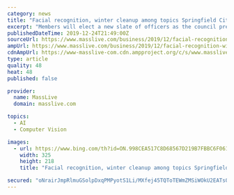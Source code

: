 ```yaml
---
category: news
title: "Facial recognition, winter cleanup among topics Springfield City Council will address in 2020"
excerpt: "Members will elect a new slate of officers as the council prepares to continue work on issues ranging from winter storm cleanup to a proposed ban on the use of facial recognition software. At-large Justin Hurst is expected to be chosen for another term as president, and Adam Gomez, who represents Ward 1, is expected to be chosen as the council ..."
publishedDateTime: 2019-12-24T21:49:00Z
sourceUrl: https://www.masslive.com/business/2019/12/facial-recognition-winter-cleanup-among-topics-springfield-city-council-will-address-in-2020.html
ampUrl: https://www.masslive.com/business/2019/12/facial-recognition-winter-cleanup-among-topics-springfield-city-council-will-address-in-2020.html?outputType=amp
cdnAmpUrl: https://www-masslive-com.cdn.ampproject.org/c/s/www.masslive.com/business/2019/12/facial-recognition-winter-cleanup-among-topics-springfield-city-council-will-address-in-2020.html?outputType=amp
type: article
quality: 48
heat: 48
published: false

provider:
  name: MassLive
  domain: masslive.com

topics:
  - AI
  - Computer Vision

images:
  - url: https://www.bing.com/th?id=ON.998CEA517C8D68567D219B7FBBC6F061
    width: 325
    height: 218
    title: "Facial recognition, winter cleanup among topics Springfield City Council will address in 2020"

secured: "oNrairJmpRlmuGSolpDxqPMPyotS1Li/MXfej45TQToTEWmZMSiWOkU2EATsQJwZD6Kf1FqXRFDKxPwODEB0M1b0TmsBeZMgXIFN6py+c5tIZiZml/L5Y2Muq/EFrFwHKFj+QHaYSsAOh9jSNTRV2F5yuJMLXXpbowWYd4znJ0PsEfdqhsWnQJu3G4KwwXLZGqYbG/FHxdiYT7zCunD0l4LVs+AhjLPpmAFQL70L/cd3sFWxpBv5OUqyrrmh7bhPc5Bsas4+vhIXOw7g+koKRQ==;/hXjWUKpOCM3ataRJtTKnA=="
---
```


